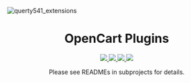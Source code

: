 ![querty541_extensions](https://user-images.githubusercontent.com/12776547/115921061-89c7e680-a46a-11eb-8412-569f94c21291.png)


<h1 align="center">OpenCart Plugins</h1>

<p align="center">
  <a href="./LICENSE">
    <img src="https://img.shields.io/badge/License-MIT-blue.svg" />
  </a>
  <a href="https://github.com/overvis/opencart-plugins/stargazers">
    <img src="https://img.shields.io/github/stars/overvis/opencart-plugins.svg" />
  </a>
  <a href="https://github.com/overvis/opencart-plugins/network/members">
    <img src="https://img.shields.io/github/forks/overvis/opencart-plugins.svg" />
  </a>
  <a href="https://github.com/overvis/opencart-plugins/issues">
    <img src="https://img.shields.io/github/issues/overvis/opencart-plugins.svg" />
  </a>
</p>
<p align="center">Please see READMEs in subprojects for details.</p>

